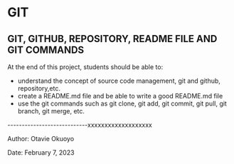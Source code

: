 # GIT

## GIT, GITHUB, REPOSITORY, README FILE AND GIT COMMANDS

At the end of this project, students should be able to:
- understand the concept of source code management, git and github, repository,etc.
- create a README.md file and be able to write a good README.md file
- use the git commands such as git clone, git add, git commit, git pull, git branch, git merge, etc.



----------------------------xxxxxxxxxxxxxxxxxxx

Author:
Otavie Okuoyo

Date:
February 7, 2023
